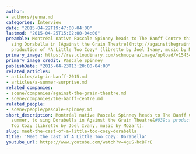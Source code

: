 ```yaml
---
author:
- authors/jenna.md
categories: Interview
date: "2015-04-22T19:47:00-04:00"
lastmod: "2015-04-25T15:02:00-04:00"
preamble: Montréal native Pascale Spinney heads to The Banff Centre this summer, to
  sing Dorabella in [Against the Grain Theatre](http://againstthegraintheatre.com/)'s
  production of *A Little Too Cozy* (libretto by Joel Ivany, music by Mozart).
primary_image: https://res.cloudinary.com/schmopera/image/upload/v1545409169/media/webhook-uploads/1429750817283/e2a02d56-9391-438d-b7b3-29c533828ce1.jpg.jpg
primary_image_credit: Pascale Spinney
publishDate: "2015-04-23T13:20:00-04:00"
related_articles:
- articles/atg-in-banff-2015.md
- articles/a-summer-surprise.md
related_companies:
- scene/companies/against-the-grain-theatre.md
- scene/companies/the-banff-centre.md
related_people:
- scene/people/pascale-spinney.md
short_description: Montréal native Pascale Spinney heads to The Banff Centre this
  summer, to sing Dorabella in Against the Grain Theatre&#039;s production of A Little
  Too Cozy (libretto by Joel Ivany, music by Mozart).
slug: meet-the-cast-of-a-little-too-cozy-dorabella
title: 'Meet the cast of A Little Too Cozy: Dorabella'
youtube_url: https://www.youtube.com/watch?v=4guS-bcBFrE
---
```




